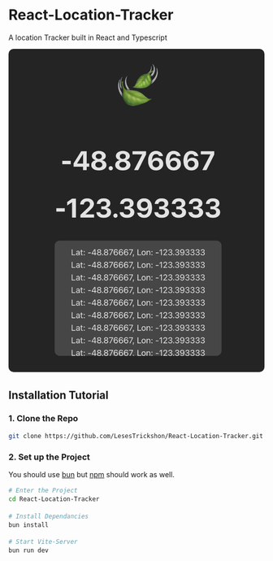# React-Location-Tracker
A location Tracker built in React and Typescript

   <img src="https://github.com/LesesTrickshon/React-Location-Tracker/blob/main/src/assets/thumbnail.png?raw=true" style="border-radius: 10px;"/>

## Installation Tutorial
### 1. Clone the Repo
   ```Bash
   git clone https://github.com/LesesTrickshon/React-Location-Tracker.git
   ```

### 2. Set up the Project
  You should use [bun](https://bun.sh/) but [npm](https://nodejs.org/) should work as well.
  ```Bash
  # Enter the Project
  cd React-Location-Tracker

  # Install Dependancies
  bun install

  # Start Vite-Server
  bun run dev
  ```
